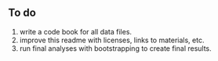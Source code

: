 ## To do

1. write a code book for all data files.
2. improve this readme with licenses, links to materials, etc.
3. run final analyses with bootstrapping to create final results.
